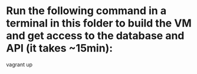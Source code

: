 # Run the following command in a terminal in this folder to build the VM and get access to the database and API (it takes ~15min):
vagrant up

